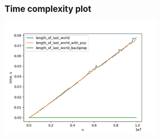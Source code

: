 # Time complexity plot

![image](https://github.com/3530385/leetcode/blob/master/easy/58.%20Length%20of%20Last%20Word/complexity.png)
